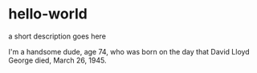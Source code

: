 # hello-world
a short description goes here


I'm a handsome dude, age 74, who was born on the day that David Lloyd George died, March 26, 1945.
